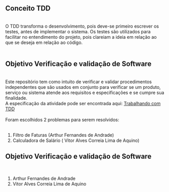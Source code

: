 <h2> Conceito TDD </h2></br>
O TDD transforma o desenvolvimento, pois deve-se primeiro escrever os testes, antes de implementar o sistema. Os testes são utilizados para facilitar no entendimento do projeto, pois clareiam a ideia em relação ao que se deseja em relação ao código.</br></br>

<h2> Objetivo Verificação e validação de Software</h2></br>
Este repositório tem como intuito de verificar e validar procedimentos independentes que são usados em conjunto para verificar se um produto, serviço ou sistema atende aos requisitos e especificações e se cumpre sua finalidade.</br>
A especificação da atividade pode ser encontrada aqui: <a href ="https://docs.google.com/document/d/1Xc04sNt2q1HWb9h4LCdvHe8JkUy6PtGsOmNMoR3UoMk/edit#">Trabalhando com TDD</a> </br></br>
Foram escolhidos 2 problemas para serem  resolvidos: </br></br>
<ol>
<li>Filtro de Faturas  (Arthur Fernandes de Andrade)</li>
<li>Calculadora de Salário ( Vitor Alves Correia Lima de Aquino) </li>
</ol>

<h2> Objetivo Verificação e validação de Software</h2></br>
<ol>
<li>Arthur Fernandes de Andrade</li>
<li>Vitor Alves Correia Lima de Aquino</li>
</ol>




